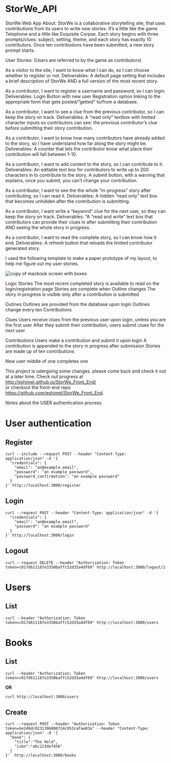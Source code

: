 # StorWe_API

StorWe Web App
About: StorWe is a collaborative storytelling site, that uses contributions from its users to write new stories.  It’s a little like the game Telephone and a little like Exquisite Corpse.  Each story begins with three prompts/clues: subject, setting, theme, and each story has exactly 10 contributors. Once ten contributions have been submitted, a new story prompt starts.

User Stories:
(Users are referred to by the game as contributors)

As a visitor to the site, I want to know what I can do, so I can choose whether to register or not.
 Deliverables: A default page setting that includes a brief description of StorWe AND a full version of the most recent story.
 
As a contributor, I want to register a username and password, so I can login.
  Deliverables: Login Button with new user Registration option linking to the appropriate form that gets posted/“getted"  to/from a database.

As a contributor, I want to see a clue from the previous contributor, so I can keep the story on track.
 Deliverables:  A “read only” textbox with limited character inputs so contributors can see: the previous contributor’s clue before submitting  their story contribution.  
 
As a contributor, I want to know how many contributors have already added to the story, so I have understand how far along the story might be.
Deliverables: A counter that lets the contributor know what place their contribution will fall between 1-10.

As a contributor, I want to add content to the story, so I can contribute to it.
 Deliverables: An editable text box for contributors to write up to 200 characters in to contribute to the story.  A submit button, with a warning that explains, once you submit, you can’t change  your contribution.

As a contributor, I want to see the the whole “in-progress” story after contributing, so I can read it.
Deliverables:  A hidden “read only” text box that becomes unhidden after the contribution  is submitting. 

As a contributor, I want write a “keyword” clue for the next user, so they can keep the story on track.
Deliverables: “A “read and write” text box that contributors can provide their clues in after submitting their contribution AND seeing the whole story in progress. 

As a contributor, I want to read the complete story, so I can know how it end. 
Deliverables: A refresh button that reloads the  limited contributor generated story.

I used the following template to make a paper prototype of my layout, to help me figure out my user stories.

![copy of macbook screen with boxes](https://cloud.githubusercontent.com/assets/14185415/11225738/ea243fa8-8d49-11e5-9103-d29179d86273.jpg)


Logic
Stories
 The most recent completed story is available to read on the login/registration page
 Stories are complete when Outline changes
 The story in progress is visible only after a contribution is submitted

Outines 
Outlines are provided from the database upon login
Outlines change every ten Contributions

Clues
Users receive clues from the previous user upon login, unless you are the first user
After they submit their contribution, users submit clues for the next user 

Contributions
Users make a contribution and submit it upon login
A contribution is appended to the story in progress after submission 
Stories are made up of ten contributions

New user
middle of one
completes one



This project is udergoing some changes. please come back and check it out at a later time. Check out progress at http://eshimel.github.io/StorWe_Front_End/  
or checkout the front-end repo https://github.com/eshimel/StorWe_Front_End.

Notes about the USER authentication process
# User authentication

## Register

```
curl --include --request POST --header "Content-Type: application/json" -d '{
  "credentials": {
    "email": "an@example.email",
    "password": "an example password",
    "password_confirmation": "an example password"
  }
}' http://localhost:3000/register
```

## Login

```
curl --request POST --header "Content-Type: application/json" -d '{
  "credentials": {
    "email": "an@example.email",
    "password": "an example password"
  }
}' http://localhost:3000/login
```

## Logout

```
curl --request DELETE --header "Authorization: Token token=c017d611187e3350baffc52d35a4df69" http://localhost:3000/logout/1
```

# Users

## List

```
curl --header "Authorization: Token token=c017d611187e3350baffc52d35a4df69" http://localhost:3000/users
```

# Books

## List

```
curl --header "Authorization: Token token=c017d611187e3350baffc52d35a4df69" http://localhost:3000/users
```

**OR**

```
curl http://localhost:3000/users
```

## Create

```
curl --request POST --header "Authorization: Token token=be249dc0231396806f24c953cafae03a" --header "Content-Type: application/json" -d '{
  "book": {
    "title":"The Hold",
    "isbn":"abc123def456"
  }
}'  http://localhost:3000/books
```
